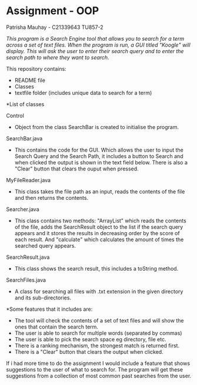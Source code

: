 # Assignment - OOP
Patrisha Mauhay - C21339643
TU857-2

*This program is a Search Engine tool that allows you to search for a term across a set of text files.
When the program is run, a GUI titled "Koogle" will display. This will ask the user to enter their search query and to enter the search path to where they want to search.*

This repository contains:
- README file
- Classes 
- textfile folder (includes unique data to search for a term)



*List of classes

Control
  - Object from the class SearchBar is created to initialise the program.

SearchBar.java
  - This contains the code for the GUI. Which allows the user to input the Search Query and the Search Path, it includes a button to Search and when clicked the output is shown in the text field below. There is also a "Clear" button that clears the ouput when pressed.

MyFileReader.java
  - This class takes the file path as an input, reads the contents of the file and then returns the contents.

Searcher.java
  - This class contains two methods: "ArrayList" which reads the contents of the file, adds the SearchResult object to the list if the search query appears and it stores the results in decreasing order by the score of each result. And "calculate" which calculates the amount of times the searched query appears.

SearchResult.java
  - This class shows the search result, this includes a toString method.

SearchFiles.java
  - A class for searching all files with .txt extension in the given directory and its sub-directories.



*Some features that it includes are:
  - The tool will check the contents of a set of text files and will show the ones that contain the search term.
  - The user is able to search for multiple words (separated by commas)
  - The user is able to pick the search space eg directory, file etc.
  - There is a ranking mechanism, the strongest match is returned first.
  - There is a "Clear" button that clears the output when clicked.



If i had more time to do the assignment I would include a feature that shows suggestions to the user of what to search for. The program will get these suggestions from a collection of most common past searches from the user.
